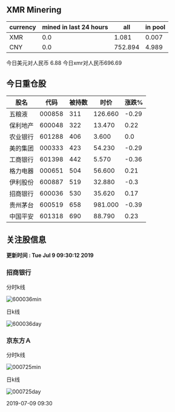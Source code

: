 ## XMR Minering

|currency|mined in last 24 hours|all|in pool|
|---|---|---|---|
|XMR|0.0|1.081|0.007|
|CNY|0.0|752.894|4.989|

今日美元对人民币 6.88	今日xmr对人民币696.69


## 今日重仓股 

|股名|代码|被持数|时价|涨跌%|
|---|---|---|---|---|
|五粮液|000858|311|126.660|-0.29|
|保利地产|600048|322|13.470|0.22|
|农业银行|601288|406|3.600|0.0|
|美的集团|000333|423|54.230|-0.29|
|工商银行|601398|442|5.570|-0.36|
|格力电器|000651|504|56.600|0.21|
|伊利股份|600887|519|32.880|-0.3|
|招商银行|600036|530|35.620|0.17|
|贵州茅台|600519|658|981.000|-0.39|
|中国平安|601318|690|88.790|0.23|

## 关注股信息
**更新时间 : Tue Jul  9 09:30:12 2019**
### 招商银行 
分时k线

![600036min](http://image.sinajs.cn/newchart/min/n/sh600036.gif)

日k线

![600036day](http://image.sinajs.cn/newchart/daily/n/sh600036.gif)

### 京东方Ａ 
分时k线

![000725min](http://image.sinajs.cn/newchart/min/n/sz000725.gif)

日k线

![000725day](http://image.sinajs.cn/newchart/daily/n/sz000725.gif)

2019-07-09 09:30
